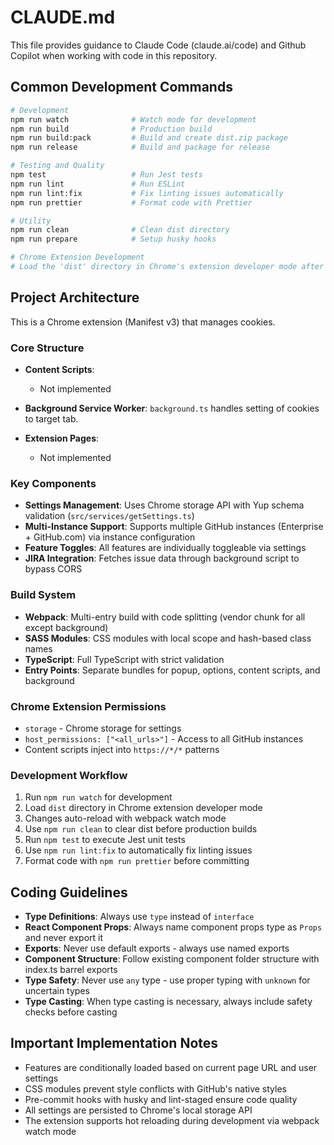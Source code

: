 # CLAUDE.md

This file provides guidance to Claude Code (claude.ai/code) and Github Copilot when working with code in this repository.

## Common Development Commands

```bash
# Development
npm run watch              # Watch mode for development
npm run build              # Production build
npm run build:pack         # Build and create dist.zip package
npm run release            # Build and package for release

# Testing and Quality
npm test                   # Run Jest tests
npm run lint               # Run ESLint
npm run lint:fix           # Fix linting issues automatically
npm run prettier           # Format code with Prettier

# Utility
npm run clean              # Clean dist directory
npm run prepare            # Setup husky hooks

# Chrome Extension Development
# Load the 'dist' directory in Chrome's extension developer mode after building
```

## Project Architecture

This is a Chrome extension (Manifest v3) that manages cookies.

### Core Structure

- **Content Scripts**:

  - Not implemented

- **Background Service Worker**: `background.ts` handles setting of cookies to target tab.

- **Extension Pages**:
  - Not implemented

### Key Components

- **Settings Management**: Uses Chrome storage API with Yup schema validation (`src/services/getSettings.ts`)
- **Multi-Instance Support**: Supports multiple GitHub instances (Enterprise + GitHub.com) via instance configuration
- **Feature Toggles**: All features are individually toggleable via settings
- **JIRA Integration**: Fetches issue data through background script to bypass CORS

### Build System

- **Webpack**: Multi-entry build with code splitting (vendor chunk for all except background)
- **SASS Modules**: CSS modules with local scope and hash-based class names
- **TypeScript**: Full TypeScript with strict validation
- **Entry Points**: Separate bundles for popup, options, content scripts, and background

### Chrome Extension Permissions

- `storage` - Chrome storage for settings
- `host_permissions: ["<all_urls>"]` - Access to all GitHub instances
- Content scripts inject into `https://*/*` patterns

### Development Workflow

1. Run `npm run watch` for development
2. Load `dist` directory in Chrome extension developer mode
3. Changes auto-reload with webpack watch mode
4. Use `npm run clean` to clear dist before production builds
5. Run `npm test` to execute Jest unit tests
6. Use `npm run lint:fix` to automatically fix linting issues
7. Format code with `npm run prettier` before committing

## Coding Guidelines

- **Type Definitions**: Always use `type` instead of `interface`
- **React Component Props**: Always name component props type as `Props` and never export it
- **Exports**: Never use default exports - always use named exports
- **Component Structure**: Follow existing component folder structure with index.ts barrel exports
- **Type Safety**: Never use `any` type - use proper typing with `unknown` for uncertain types
- **Type Casting**: When type casting is necessary, always include safety checks before casting

## Important Implementation Notes

- Features are conditionally loaded based on current page URL and user settings
- CSS modules prevent style conflicts with GitHub's native styles
- Pre-commit hooks with husky and lint-staged ensure code quality
- All settings are persisted to Chrome's local storage API
- The extension supports hot reloading during development via webpack watch mode
